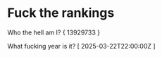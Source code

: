 # Fuck the rankings

Who the hell am I?
{ 13929733 }

What fucking year is it?
[ 2025-03-22T22:00:00Z ]
